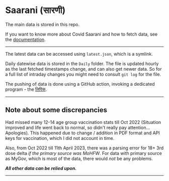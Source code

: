 # Saarani (सारणी)

The main data is stored in this repo.

If you want to know more about Covid Saarani and how to fetch data,
see the [documentation](https://github.com/covid-saarani/documentation).

---

The latest data can be accessed using `latest.json`, which is a symlink.

Daily datewise data is stored in the `Daily` folder. The file is updated
hourly as the last fetched timestamps change, and can also get newer data.
So for a full list of intraday changes you might need to consult `git log`
for the file.

The pushing of data is done using a GitHub action, invoking a dedicated
program - the [लिपिक](https://github.com/covid-saarani/lipik).

---

## Note about some discrepancies

Had missed many 12-14 age group vaccination stats till Oct 2022 (Situation
improved and life went back to normal, so didn't really pay attention...
Apologies). This happened due to change / addition in PDF format and API keys
for vaccination, which I did not account in time.

Also, from Oct 2022 till 11th April 2023, there was a parsing error for 18+ 3rd
dose delta *if the primary source was MoHFW*. For data with primary source as
MyGov, which is most of the data, there would *not* be any problems.

***All other data can be relied upon.***

---

